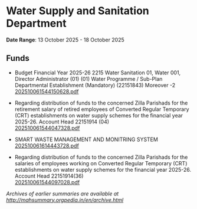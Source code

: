 # Water Supply and Sanitation Department

**Date Range**: 13 October 2025 - 18 October 2025


## Funds
- Budget Financial Year 2025-26  2215 Water  Sanitation 01, Water 001, Director  Administrator (01) (01) Water Programme / Sub-Plan Departmental Establishment (Mandatory) (22151843) Moreover -2\
  [202510061544150628.pdf](https://gr.maharashtra.gov.in/Site/Upload/Government%20Resolutions/English/202510061544150628.pdf)

- Regarding distribution of funds to the concerned Zilla Parishads for the retirement salary of retired employees of Converted Regular Temporary (CRT) establishments on water supply schemes for the financial year 2025-26.  Account Head 22151914 (04)\
  [202510061544047328.pdf](https://gr.maharashtra.gov.in/Site/Upload/Government%20Resolutions/English/202510061544047328.pdf)

- SMART WASTE MANAGEMENT AND MONITRING SYSTEM\
  [202510061614443728.pdf](https://gr.maharashtra.gov.in/Site/Upload/Government%20Resolutions/English/202510061614443728.pdf)

- Regarding distribution of funds to the concerned Zilla Parishads for the salaries of employees working on Converted Regular Temporary (CRT) establishments on water supply schemes for the financial year 2025-26.  Account Head 22151914(36)\
  [202510061544097028.pdf](https://gr.maharashtra.gov.in/Site/Upload/Government%20Resolutions/English/202510061544097028.pdf)


*Archives of earlier summaries are available at http://mahsummary.orgpedia.in/en/archive.html*